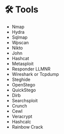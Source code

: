 # 🛠 Tools

* Nmap
* Hydra
* Sqlmap
* Wpscan
* Nikto
* John
* Hashcat
* Metasploit
* Responder LLMNR
* Wireshark or Tcpdump
* Steghide
* OpenStego
* QuickStego
* Dirb
* Searchsploit
* Crunch
* Cewl
* Veracrypt
* Hashcalc
* Rainbow Crack
